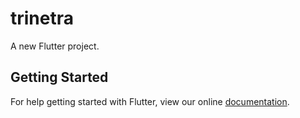 # trinetra

A new Flutter project.

## Getting Started

For help getting started with Flutter, view our online
[documentation](https://flutter.io/).
